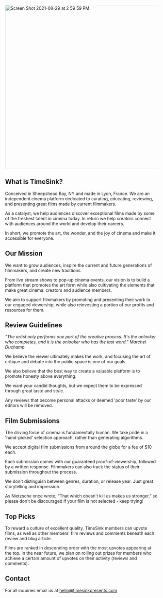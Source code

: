 <img width="540" alt="Screen Shot 2021-08-29 at 2 59 59 PM" src="https://user-images.githubusercontent.com/63470294/131251169-1264e72b-2fa7-4297-bfee-5f948baa5911.png">

## What is TimeSink?

Conceived in Sheepshead Bay, NY and made in Lyon, France. We are an independent cinema platform dedicated to curating, educating, reviewing, and presenting great films made by current filmmakers.

As a catalyst, we help audiences discover exceptional films made by some of the freshest talent in cinema today. In return we help creators connect with audiences around the world and develop their careers.

In short, we promote the art, the wonder, and the joy of cinema and make it accessible for everyone.

## Our Mission

We want to grow audiences, inspire the current and future generations of filmmakers, and create new traditions.

From live stream shows to pop-up cinema events, our vision is to build a platform that promotes the art form while also cultivating the elements that make great cinema: creators and audience members.

We aim to support filmmakers by promoting and presenting their work to our engaged viewership, while also reinvesting a portion of our profits and resources for them.

## Review Guidelines

<i> "The artist only performs one part of the creative process. It's the onlooker who completes, and it is the onlooker who has the last word." Marchel Duchamp </i>

We believe the viewer ultimately makes the work, and focusing the art of critique and debate into the public space is one of our goals.

We also believe that the best way to create a valuable platform is to promote honesty above everything.

We want your candid thoughts, but we expect them to be expressed through great taste and style.

Any reviews that become personal attacks or deemed 'poor taste' by our editors will be removed.

## Film Submissions

The driving force of cinema is fundamentally human. We take pride in a 'hand-picked' selection approach, rather than generating algorithms.

We accept digital film submissions from around the globe for a fee of $10 each.

Each submission comes with our guaranteed proof-of-viewership, followed by a written response. Filmmakers can also track the status of their submission throughout the process.

We don't distinguish between genres, duration, or release year. Just great storytelling and impression.

As Nietzsche once wrote, "That which doesn't kill us makes us stronger," so please don't be discouraged if your film is not selected - keep trying!

## Top Picks

To reward a culture of excellent quality, TimeSink members can upvote films, as well as other members' film reviews and comments beneath each review and blog article.

Films are ranked in descending order with the most upvotes appearing at the top. In the near future, we plan on rolling out prizes for members who achieve a certain amount of upvotes on their activity (reviews and comments).

## Contact

For all inquiries email us at hello@timesinkpresents.com



